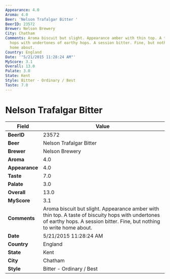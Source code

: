 ```yaml
---
Appearance: 4.0
Aroma: 4.0
Beer: 'Nelson Trafalgar Bitter '
BeerID: 23572
Brewer: Nelson Brewery
City: Chatham
Comments: Aroma biscuit but slight. Appearance amber with thin top. A taste of biscuity
  hops with undertones of earthy hops. A session bitter. Fine, but nothing to write
  home about.
Country: England
Date: '"5/21/2015 11:28:24 AM"'
MyScore: 3.1
Overall: 13.0
Palate: 3.0
State: Kent
Style: Bitter - Ordinary / Best
Taste: 7.0
---
```


# Nelson Trafalgar Bitter 

| Field         | Value |
|---------------|-------|
| **BeerID** | 23572 |
| **Beer** | Nelson Trafalgar Bitter  |
| **Brewer** | Nelson Brewery |
| **Aroma** | 4.0 |
| **Appearance** | 4.0 |
| **Taste** | 7.0 |
| **Palate** | 3.0 |
| **Overall** | 13.0 |
| **MyScore** | 3.1 |
| **Comments** | Aroma biscuit but slight. Appearance amber with thin top. A taste of biscuity hops with undertones of earthy hops. A session bitter. Fine, but nothing to write home about. |
| **Date** | 5/21/2015 11:28:24 AM |
| **Country** | England |
| **State** | Kent |
| **City** | Chatham |
| **Style** | Bitter - Ordinary / Best |
